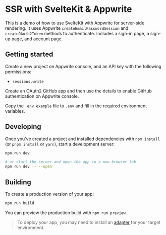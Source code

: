 # SSR with SvelteKit & Appwrite

This is a demo of how to use SvelteKit with Appwrite for server-side rendering. It uses Appwrite `createEmailPasswordSession` and `createOAuth2Token` methods to authenticate. Includes a sign-in page, a sign-up page, and account page.

## Getting started

Create a new project on Appwrite console, and an API key with the following permissions:
- `sessions.write`

Create an OAuth2 GitHub app and then use the details to enable GitHub authentication on Appwrite console.

Copy the `.env.example` file to `.env` and fill in the required environment variables.

## Developing

Once you've created a project and installed dependencies with `npm install` (or `pnpm install` or `yarn`), start a development server:

```bash
npm run dev

# or start the server and open the app in a new browser tab
npm run dev -- --open
```

## Building

To create a production version of your app:

```bash
npm run build
```

You can preview the production build with `npm run preview`.

> To deploy your app, you may need to install an [adapter](https://kit.svelte.dev/docs/adapters) for your target environment.
